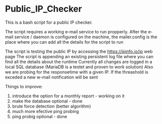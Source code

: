 # Public_IP_Checker
This is a bash script for a public IP checker. 

The script requires a working e-mail service to run propperly. 
After the e-mail service / daemon is configured on the machine, the mailer.config is the place where you can add all the details for the script to run

The script is testing the public IP by accessing the https://ipinfo.io/ip web page
The script is appending an existing persistent log file where you can find all the details about the runtime 
Currently all changes are logged in a local SQL database (MariaDB is a testet and proven to work solution)
Also we are probing for the responsetime with a given IP. If the threashold is exceded a new w-mail notification will be sent 

Things to improve:
1) introduce the option for a monthly report - working on it 
2) make the database optional - done
3) brute force detection (better algorithm)
4) much more efective ping probing  
5) ping probig optional - done 
